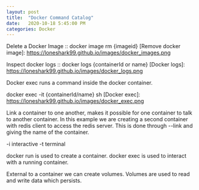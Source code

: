 ```yaml
---
layout: post
title:  "Docker Command Catalog"
date:   2020-10-18 5:45:00 PM
categories: Docker
---
```


Delete a Docker Image :: docker image rm {imageid}
[Remove docker image]: https://loneshark99.github.io/images/docker_images.png

Inspect docker logs ::  docker logs {containerId or name}
[Docker logs]: https://loneshark99.github.io/images/docker_logs.png

Docker exec runs a command inside the docker container.

docker exec -it {containerId/name} sh
[Docker exec]: https://loneshark99.github.io/images/docker_exec.png

Link a container to one another, makes it possible for one container to talk to another container. In this example we are creating
a second container with redis client to access the redis server. This is done through --link and giving the name of the container.

-i interactive
-t terminal 

[Docker run]: https://loneshark99.github.io/images/docker_run.png

docker run is used to create a container.
docker exec is used to interact with a running container.

External to a container we can create volumes. Volumes are used to read and write data which persists.

[Docker volume]: https://loneshark99.github.io/images/docker_volume.png

[Docker run details]: https://loneshark99.github.io/images/docker_run_details.png



